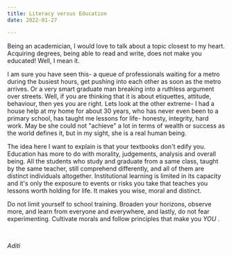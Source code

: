 ```yaml
---
title: Literacy versus Education
date: 2022-01-27

---
```

Being an academician, I would love to talk about a topic closest to my heart.
Acquiring degrees, being able to read and write, does not make you educated!
Well, I mean it.

I am sure you have seen this- a queue of professionals waiting for a metro during the busiest hours,
get pushing into each other as soon as the metro arrives. Or a very smart graduate man
breaking into a ruthless argument over streets. Well, if you are thinking that it is about
etiquettes, attitude, behaviour, then yes you are right.
Lets look at the other extreme- I had a house help at my home for about 30 years, who has never even
been to a primary school, has taught me lessons for life- honesty, integrity, hard work. May be
she could not "achieve" a lot in terms of wealth or success as the world defines it, but
in my sight, she is a real human being.

The idea here I want to explain is that your textbooks don't edify you. Education has
more to do with morality, judgements, analysis and overall being. All the students
who study and graduate from a same class, taught by the same teacher, still comprehend
differently, and all of them are distinct individuals altogether. Institutional learning is
limited in its capacity and it's only the exposure to events or risks you take that teaches you
lessons worth holding for life. It makes you wise, moral and distinct.

Do not limit yourself to school training. Broaden your horizons, observe more, and learn from everyone and
everywhere, and lastly, do not fear experimenting. Cultivate morals and follow principles that make you _YOU_ .

&nbsp;

_Aditi_

